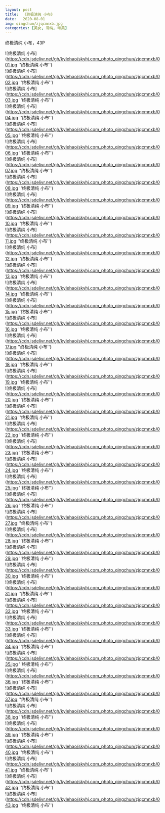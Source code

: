```yaml
---
layout: post
title:  《终极清纯 小布》
date:   2020-08-01
img: qingchun/zjqcmnxb.jpg
categories: [美女, 清纯, 唯美]
---
```


终极清纯 小布，43P

![终极清纯 小布](https://cdn.jsdelivr.net/gh/kylehao/skyhj.com_photo_qingchun/zjqcmnxb/001.jpg ''终极清纯 小布'') <br>
![终极清纯 小布](https://cdn.jsdelivr.net/gh/kylehao/skyhj.com_photo_qingchun/zjqcmnxb/002.jpg ''终极清纯 小布'') <br>
![终极清纯 小布](https://cdn.jsdelivr.net/gh/kylehao/skyhj.com_photo_qingchun/zjqcmnxb/003.jpg ''终极清纯 小布'') <br>
![终极清纯 小布](https://cdn.jsdelivr.net/gh/kylehao/skyhj.com_photo_qingchun/zjqcmnxb/004.jpg ''终极清纯 小布'') <br>
![终极清纯 小布](https://cdn.jsdelivr.net/gh/kylehao/skyhj.com_photo_qingchun/zjqcmnxb/005.jpg ''终极清纯 小布'') <br>
![终极清纯 小布](https://cdn.jsdelivr.net/gh/kylehao/skyhj.com_photo_qingchun/zjqcmnxb/006.jpg ''终极清纯 小布'') <br>
![终极清纯 小布](https://cdn.jsdelivr.net/gh/kylehao/skyhj.com_photo_qingchun/zjqcmnxb/007.jpg ''终极清纯 小布'') <br>
![终极清纯 小布](https://cdn.jsdelivr.net/gh/kylehao/skyhj.com_photo_qingchun/zjqcmnxb/008.jpg ''终极清纯 小布'') <br>
![终极清纯 小布](https://cdn.jsdelivr.net/gh/kylehao/skyhj.com_photo_qingchun/zjqcmnxb/009.jpg ''终极清纯 小布'') <br>
![终极清纯 小布](https://cdn.jsdelivr.net/gh/kylehao/skyhj.com_photo_qingchun/zjqcmnxb/010.jpg ''终极清纯 小布'') <br>
![终极清纯 小布](https://cdn.jsdelivr.net/gh/kylehao/skyhj.com_photo_qingchun/zjqcmnxb/011.jpg ''终极清纯 小布'') <br>
![终极清纯 小布](https://cdn.jsdelivr.net/gh/kylehao/skyhj.com_photo_qingchun/zjqcmnxb/012.jpg ''终极清纯 小布'') <br>
![终极清纯 小布](https://cdn.jsdelivr.net/gh/kylehao/skyhj.com_photo_qingchun/zjqcmnxb/013.jpg ''终极清纯 小布'') <br>
![终极清纯 小布](https://cdn.jsdelivr.net/gh/kylehao/skyhj.com_photo_qingchun/zjqcmnxb/014.jpg ''终极清纯 小布'') <br>
![终极清纯 小布](https://cdn.jsdelivr.net/gh/kylehao/skyhj.com_photo_qingchun/zjqcmnxb/015.jpg ''终极清纯 小布'') <br>
![终极清纯 小布](https://cdn.jsdelivr.net/gh/kylehao/skyhj.com_photo_qingchun/zjqcmnxb/016.jpg ''终极清纯 小布'') <br>
![终极清纯 小布](https://cdn.jsdelivr.net/gh/kylehao/skyhj.com_photo_qingchun/zjqcmnxb/017.jpg ''终极清纯 小布'') <br>
![终极清纯 小布](https://cdn.jsdelivr.net/gh/kylehao/skyhj.com_photo_qingchun/zjqcmnxb/018.jpg ''终极清纯 小布'') <br>
![终极清纯 小布](https://cdn.jsdelivr.net/gh/kylehao/skyhj.com_photo_qingchun/zjqcmnxb/019.jpg ''终极清纯 小布'') <br>
![终极清纯 小布](https://cdn.jsdelivr.net/gh/kylehao/skyhj.com_photo_qingchun/zjqcmnxb/020.jpg ''终极清纯 小布'') <br>
![终极清纯 小布](https://cdn.jsdelivr.net/gh/kylehao/skyhj.com_photo_qingchun/zjqcmnxb/021.jpg ''终极清纯 小布'') <br>
![终极清纯 小布](https://cdn.jsdelivr.net/gh/kylehao/skyhj.com_photo_qingchun/zjqcmnxb/022.jpg ''终极清纯 小布'') <br>
![终极清纯 小布](https://cdn.jsdelivr.net/gh/kylehao/skyhj.com_photo_qingchun/zjqcmnxb/023.jpg ''终极清纯 小布'') <br>
![终极清纯 小布](https://cdn.jsdelivr.net/gh/kylehao/skyhj.com_photo_qingchun/zjqcmnxb/024.jpg ''终极清纯 小布'') <br>
![终极清纯 小布](https://cdn.jsdelivr.net/gh/kylehao/skyhj.com_photo_qingchun/zjqcmnxb/025.jpg ''终极清纯 小布'') <br>
![终极清纯 小布](https://cdn.jsdelivr.net/gh/kylehao/skyhj.com_photo_qingchun/zjqcmnxb/026.jpg ''终极清纯 小布'') <br>
![终极清纯 小布](https://cdn.jsdelivr.net/gh/kylehao/skyhj.com_photo_qingchun/zjqcmnxb/027.jpg ''终极清纯 小布'') <br>
![终极清纯 小布](https://cdn.jsdelivr.net/gh/kylehao/skyhj.com_photo_qingchun/zjqcmnxb/028.jpg ''终极清纯 小布'') <br>
![终极清纯 小布](https://cdn.jsdelivr.net/gh/kylehao/skyhj.com_photo_qingchun/zjqcmnxb/029.jpg ''终极清纯 小布'') <br>
![终极清纯 小布](https://cdn.jsdelivr.net/gh/kylehao/skyhj.com_photo_qingchun/zjqcmnxb/030.jpg ''终极清纯 小布'') <br>
![终极清纯 小布](https://cdn.jsdelivr.net/gh/kylehao/skyhj.com_photo_qingchun/zjqcmnxb/031.jpg ''终极清纯 小布'') <br>
![终极清纯 小布](https://cdn.jsdelivr.net/gh/kylehao/skyhj.com_photo_qingchun/zjqcmnxb/032.jpg ''终极清纯 小布'') <br>
![终极清纯 小布](https://cdn.jsdelivr.net/gh/kylehao/skyhj.com_photo_qingchun/zjqcmnxb/033.jpg ''终极清纯 小布'') <br>
![终极清纯 小布](https://cdn.jsdelivr.net/gh/kylehao/skyhj.com_photo_qingchun/zjqcmnxb/034.jpg ''终极清纯 小布'') <br>
![终极清纯 小布](https://cdn.jsdelivr.net/gh/kylehao/skyhj.com_photo_qingchun/zjqcmnxb/035.jpg ''终极清纯 小布'') <br>
![终极清纯 小布](https://cdn.jsdelivr.net/gh/kylehao/skyhj.com_photo_qingchun/zjqcmnxb/036.jpg ''终极清纯 小布'') <br>
![终极清纯 小布](https://cdn.jsdelivr.net/gh/kylehao/skyhj.com_photo_qingchun/zjqcmnxb/037.jpg ''终极清纯 小布'') <br>
![终极清纯 小布](https://cdn.jsdelivr.net/gh/kylehao/skyhj.com_photo_qingchun/zjqcmnxb/038.jpg ''终极清纯 小布'') <br>
![终极清纯 小布](https://cdn.jsdelivr.net/gh/kylehao/skyhj.com_photo_qingchun/zjqcmnxb/039.jpg ''终极清纯 小布'') <br>
![终极清纯 小布](https://cdn.jsdelivr.net/gh/kylehao/skyhj.com_photo_qingchun/zjqcmnxb/040.jpg ''终极清纯 小布'') <br>
![终极清纯 小布](https://cdn.jsdelivr.net/gh/kylehao/skyhj.com_photo_qingchun/zjqcmnxb/041.jpg ''终极清纯 小布'') <br>
![终极清纯 小布](https://cdn.jsdelivr.net/gh/kylehao/skyhj.com_photo_qingchun/zjqcmnxb/042.jpg ''终极清纯 小布'') <br>
![终极清纯 小布](https://cdn.jsdelivr.net/gh/kylehao/skyhj.com_photo_qingchun/zjqcmnxb/043.jpg ''终极清纯 小布'') <br>
